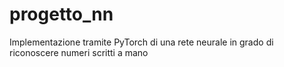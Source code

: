 # progetto_nn
Implementazione tramite PyTorch di una rete neurale in grado di riconoscere numeri scritti a mano
